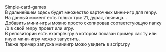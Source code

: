 Simple-card-games  
В дальнейшем здесь будет множество карточных мини-игр для renpy.  
На данный момент есть только три: 21, дурак, пьяница...  
Добавить мини-игры можно просто скопировав соответстующую папку /b в свой renpy проект или игру.  
В репозитории есть example.rpy в котором показан пример как ту или иную мини-игру можно запустить.   
Также пример запуска миниигр можо увидеть в script.rpy
